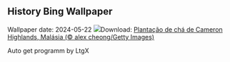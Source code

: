 ## History Bing Wallpaper
Wallpaper date: 2024-05-22
![](https://www.bing.com/th?id=OHR.MalaysiaTea_PT-BR0222561765_UHD.jpg&w=1000)Download: [Plantação de chá de Cameron Highlands, Malásia (© alex cheong/Getty Images)](https://www.bing.com/th?id=OHR.MalaysiaTea_PT-BR0222561765_UHD.jpg)

Auto get programm by LtgX
